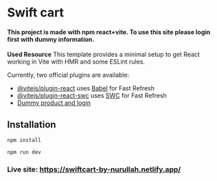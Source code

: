 # Swift cart

#### This project is made with npm react+vite. To use this site please login first with dummy information.

__Used Resource__
This template provides a minimal setup to get React working in Vite with HMR and some ESLint rules.

Currently, two official plugins are available:

- [@vitejs/plugin-react](https://github.com/vitejs/vite-plugin-react/blob/main/packages/plugin-react/README.md) uses [Babel](https://babeljs.io/) for Fast Refresh
- [@vitejs/plugin-react-swc](https://github.com/vitejs/vite-plugin-react-swc) uses [SWC](https://swc.rs/) for Fast Refresh
- [Dummy product and login](https://dummyjson.com/docs/products)


## Installation
```
npm install
```
```
npm run dev
```

### Live site: https://swiftcart-by-nurullah.netlify.app/